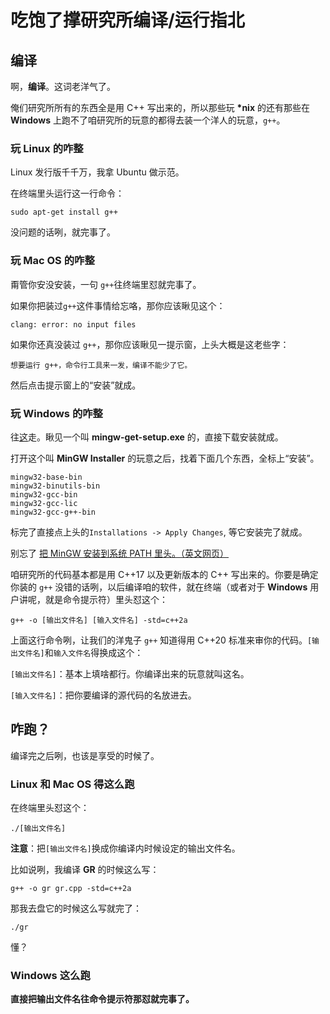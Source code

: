 # 吃饱了撑研究所编译/运行指北

## 编译

啊，**编译**。这词老洋气了。

俺们研究所所有的东西全是用 C++ 写出来的，所以那些玩 **\*nix** 的还有那些在 **Windows** 上跑不了咱研究所的玩意的都得去装一个洋人的玩意，`g++`。

### 玩 Linux 的咋整

Linux 发行版千千万，我拿 Ubuntu 做示范。

在终端里头运行这一行命令：

`sudo apt-get install g++`

没问题的话咧，就完事了。

### 玩 Mac OS 的咋整

甭管你安没安装，一句 `g++`往终端里怼就完事了。

如果你把装过`g++`这件事情给忘咯，那你应该瞅见这个：

``` 
clang: error: no input files
```

如果你还真没装过 `g++`，那你应该瞅见一提示窗，上头大概是这老些字：

```
想要运行 g++，命令行工具来一发，编译不能少了它。
```

然后点击提示窗上的“安装”就成。

### 玩 Windows 的咋整

往[这](https://osdn.net/projects/mingw/releases/)走。瞅见一个叫 **mingw-get-setup.exe** 的，直接下载安装就成。

打开这个叫 **MinGW Installer** 的玩意之后，找着下面几个东西，全标上“安装”。

```
mingw32-base-bin
mingw32-binutils-bin
mingw32-gcc-bin
mingw32-gcc-lic
mingw32-gcc-g++-bin
```

标完了直接点上头的`Installations -> Apply Changes`, 等它安装完了就成。

别忘了 [把 MinGW 安装到系统 PATH 里头。（英文网页）](https://rose-hulman.edu/class/csse/resources/MinGW/installation.htm)



咱研究所的代码基本都是用 C++17 以及更新版本的 C++ 写出来的。你要是确定你装的 `g++` 没错的话咧，以后编译咱的软件，就在终端（或者对于 **Windows** 用户讲呢，就是命令提示符）里头怼这个：

`g++ -o [输出文件名] [输入文件名] -std=c++2a`

上面这行命令咧，让我们的洋鬼子 `g++` 知道得用 C++20 标准来审你的代码。`[输出文件名]`和`输入文件名`得换成这个：

`[输出文件名]`：基本上填啥都行。你编译出来的玩意就叫这名。

`[输入文件名]`：把你要编译的源代码的名放进去。



## 咋跑？

编译完之后咧，也该是享受的时候了。

### Linux 和 Mac OS 得这么跑

在终端里头怼这个：

```
./[输出文件名]
```

**注意**：把`[输出文件名]`换成你编译内时候设定的输出文件名。

比如说咧，我编译 **GR** 的时候这么写：

```
g++ -o gr gr.cpp -std=c++2a
```

那我去盘它的时候这么写就完了：

```
./gr
```

懂？

### Windows 这么跑

**直接把输出文件名往命令提示符那怼就完事了。**
